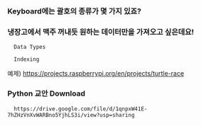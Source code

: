   ###
  ###   Keyboard에는 괄호의 종류가 몇 가지 있죠?

  ###   냉장고에서 맥주 꺼내듯 원하는 데이터만을 가져오고 싶은데요!



      Data Types

      Indexing


  예제) https://projects.raspberrypi.org/en/projects/turtle-race
  
  
  ### Python 교안 Download
  
      https://drive.google.com/file/d/1qnpxW41E-7hZHzVnXvWARBno5YjhLS3i/view?usp=sharing
